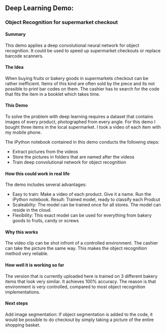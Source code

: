 ## Deep Learning Demo:
### Object Recognition for supermarket checkout

#### Summary
This demo applies a deep convolutional neural network for object recognition.
It could be used to speed up supermarket checkouts or replace barcode scanners.

#### The Idea
When buying fruits or bakery goods in supermarkets checkout can be rather inefficient.
Items of this kind are often sold by the piece and its not possible to print bar codes on them.
The cashier has to search for the code that fits the item in a booklet which takes time.

#### This Demo
To solve the problem with deep learning requires a dataset that contains images of every product, photographed from every angle. For this demo I bought three items in the local supermarket. I took a video of each item with my mobile phone. 

The iPython notebook contained in this demo conducts the following steps:
- Extract pictures from the videos
- Store the pictures in folders that are named after the videos
- Train deep convolutional network for object recognition

#### How this could work in real life
The demo includes several advantages:
- Easy to train:
 Make a video of each product. Give it a name. Run the iPython notebook.
 Result: Trained model, ready to classify each Prodcut
- Scaleabilty:
 The model can be trained once for all stores. The model can reside in the cloud.
- Flexibility:
 This exact model can be used for everything from bakery goods to fruits, candy or screws
 
#### Why this works
The video clip can be shot infront of a controlled environment. The cashier can take the picture the same way.
This makes the object recognition method very reliable.

#### How well it is working so far

The version that is currently uploaded here is trained on 3 different bakery items that look very similar.
It achieves 100% accuracy. The reason is that environment is very controlled, compared to most object recognition implementations.

#### Next steps
Add image segmentation: If object segmentation is added to the code, it would be possible to do checkout by simply taking a picture of the entire shopping basket.
